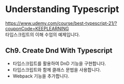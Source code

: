 # Understanding Typescript
https://www.udemy.com/course/best-typescript-21/?couponCode=KEEPLEARNING
<br/>타입스크립트의 이해 수업의 예제입니다.

## Ch9. Create Dnd With Typescript
- 타입스크립트를 활용하여 DnD 기능을 구현합니다.
- 타입스크립트와 함께 클래스 문법을 사용합니다.
- Webpack 기능을 추가합니다.

